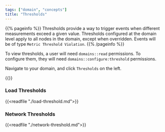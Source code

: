 ```yaml
---
tags: ["domain", "concepts"]
title: "Thresholds"
---
```


{{% pageinfo %}}
Thresholds provide a way to trigger events when different measurements exceed a given value. Thresholds configured at the domain level apply to all nodes in the domain, except when overridden. Events will be of type `Metric Threshold Violation`.
{{% /pageinfo %}}

To view thresholds, a user will need `domains::read` permissions. To configure them, they will need `domains::configure:threshold` permissions.

Navigate to your domain, and click `Thresholds` on the left.

{{<tgimg src="domain-thresholds.png" width="85%">}}

### Load Thresholds

{{<readfile "./load-threshold.md">}}

### Network Thresholds

{{<readfile "./network-threshold.md">}}
